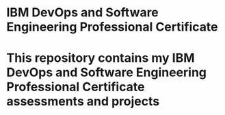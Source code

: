 # IBM DevOps and Software Engineering Professional Certificate
# This repository contains my IBM DevOps and Software Engineering Professional Certificate assessments and projects

